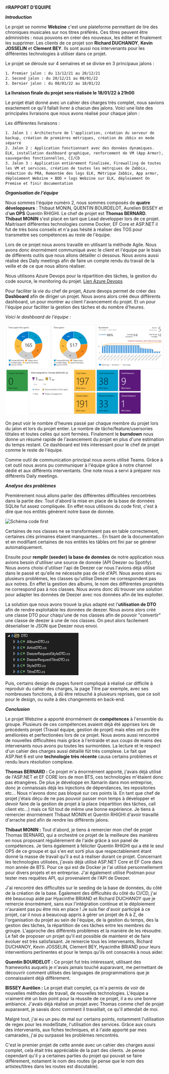﻿#**RAPPORT D'EQUIPE**


**_Introduction_**

Le projet se nomme **Webzine** c'est une plateforme permettant de lire des chroniques musicales sur nos titres préférés. Ces titres peuvent être administrés : nous pouvons en créer des nouveaux, les éditer et finalement les supprimer. 
Les clients de ce projet son **Richard DUCHANOY**, **Kevin JOSSELIN** et **Clement BEY**. Ils sont aussi nos intervenants pour les différentes technologies à utiliser dans ce projet.

Le projet se déroule sur 4 semaines et se divise en 3 principaux jalons :

    1. Premier jalon : du 13/12/21 au 20/12/21
    2. Second jalon : du 20/12/21 au 08/01/22
    3. Dernier jalon : du 08/01/22 au 18/01/22

**La livraison finale du projet sera réalisée le 18/01/22 à 21h00**

Le projet était donné avec un cahier des charges très complet, nous savions exactement ce qu'il fallait livrer à chacun des jalons. Voici une liste des principales livraisons que nous avons réalisé pour chaque jalon :

Les différentes livraisons : 

    1. Jalon 1 : Architecture de l'application, création du serveur de backup, création de premières métriques, création de zbbix en mode séparré
    2. Jalon 2 : Application fonctionnant avec des données dynamiques. ELK, installation dashboard graphique, renforcement de VM (App Armor), sauvegardes fonctionnelles, CI/CD
    3. Jalon 3 : Application entièrement finalisée, Firewalling de toutes les VM et services, création de toutes les métrqiues de Zabbix, rédaction du PRA, Remontée des logs ELK, Métrique Zabbix, App armor, déploiement Webzine + BDD + logs Webzine sur ELK, déploiement On Premise et finir documentation


**_Organisation de l'équipe_**

Nous sommes l'équipe numéro 2, nous sommes composés de **quatre développeurs** : Thibaut MONIN, QUENTIN BOURDELOT, Aurelien BISSEY et d'**un OPS** Quentin RHIGHI. Le chef de projet est **Thomas BERNARD**.
**Thibaut MONIN** s'est placé en tant que Lead developper lors de ce projet. Maitrisant différentes technologies comme Docker, EF Core et ASP.NET il fut de très bons conseils et n'a pas hésité à réaliser des TOS pour transmettre ses compétences au reste de l'équipe.

Lors de ce projet nous avons travaillé en utilisant la méthode Agile. Nous avons donc énormément communiqué avec le client et l'équipe par le biais de différents outils que nous allons détailler ci dessous. Nous avons aussi réalisé des Daily meetings afin de faire un compte rendu du travail de la veille et de ce que nous allons réaliser.

Nous utilisons Azure Devops pour la répartition des tâches, la gestion du code source, le monitoring du projet. [Lien Azure Devops](https://dev.azure.com/2024-D1-P3-E2/Webzine)

Pour faciliter la vie du chef de projet, Azure devops permet de créer des **Dashboard** afin de diriger un projet. Nous avons alors créé deux différents dashboard, un pour montrer au client l'avancement du projet. Et un pour l'équipe pour faciliter la gestion des tâches et du nombre d'heures.

_Voici le dashboard de l'équipe :_

![Dashboard](Images/TeamDashboard.png)

On peut voir le nombre d'heures passé par chaque membre du projet lors du jalon et lors du projet entier. Le nombre de tâche/feature/usersories tôtales et toutes celles qui sont fermées. Finalement le **burndown** nous donne un résumé rapide de l'avancement du projet en plus d'une estimation du temps restant. Ce dashboard est très interessant pour le chef de projet comme le reste de l'équipe.

Comme outil de communication principal nous avons utilisé Teams. Grâce à cet outil nous avons pu communiquer à l'équipe grâce à notre channel dédié et aux différents interventants. One note nous a servi à préparer nos différents Daily meetings.


**_Analyse des problèmes_**

Premièrement nous allons parler des différentes difficultées rencontrées dans la partie dev. Tout d'abord la mise en place de la base de données SQLite fut assez compliquée. En effet nous utilisons du code first, c'est à dire que nos entités génèrent notre base de donnée. 

![Schéma code first](https://www.entityframeworktutorial.net/images/EF5/code-first.png)

Certaines de nos classes ne se transformaient pas en table correctement, certaines clés primaires étaient manquantes... En lisant de la documentation et en modifiant certaines de nos entités les tâbles ont fini par se générer automatiquement. 


Ensuite pour **remplir (seeder) la base de données** de notre application nous avions besoin d'utiliser une source de donnée (API Deezer ou Spotify). Nous avons choisi d'utiliser l'api de Deezer car nous l'avions déjà utilisé dans le passé et qu'elle ne nécessite pas de clé d'API. Nous avons alors eu plusieurs problèmes, les classes qu'utilise Deezer ne correspondent pas aux notres. En effet la gestion des albums, le nom des différentes propriétés ne correspond pas à nos classes. Nous avons donc dû trouver une solution pour adapter les données de Deezer avec nos données afin de les exploiter.

La solution que nous avons trouvé la plus adapté est l'**utilisation de DTO** afin de rendre exploitable les données de deezer. Nous avons alors créé une classe DTO pour chaqu'une de nos classes afin de pouvoir "convertir" une classe de deezer à une de nos classes. On peut alors facilement déserialiser le JSON que Deezer nous envoi.

![Folder DTO](Images/FolderDTO.png)

Puis, certains design de pages furent compliqué à réalisé car difficile à reproduir du cahier des charges, la page Titre par exemple, avec ses nombreuses fonctions, à dû être retouché à plusieurs reprises, que ce soit pour le design, ou suite à des changements en back-end.


**_Conclusion_**

Le projet Webzine a apporté énormément de **compétences** à l'ensemble du groupe. Plusieurs de ces compétences avaient déjà été apprises lors de précédents projet (Travail équipe, gestion de projet) mais elles ont pu être améliorées et perfectionées lors de ce projet. 
Nous avons aussi rencontré de nouvelles difficultées mais grâce à l'entraide et aux coups de mains des intervenants nous avons pu toutes les surmontées. La lecture et le respect d'un cahier des charges aussi détaillé fût très complexe. Le fait que ASP.Net 6 est une **technologie très récente** causa certains problèmes et rendu leurs résolution complexe.

**Thomas BERNARD :** Ce projet m'a énormément apporté, j'avais déjà utilisé de l'ASP.NET et EF CORE lors de mon BTS, ces technologies m'étaient donc pas étrangères. De plus je développe en Xamarin dans mon entreprise, donc je connaissais déjà les injections de dépendances, les repositories etc... 
Nous n'avons donc pas bloqué sur ces points là. En tant que chef de projet j'étais déçu de ne pas pouvoir passer mon temps à développer et devoir faire de la gestion de projet à la place (répartition des tâches, call client etc...) mais ce fût tout de même une bonne expérience. Je tiens à remercier énormément Thibaut MONIN et Quentin RHIGHI d'avoir travaillé d'arrache pied afin de rendre les différents jalons.

**Thibaut MONIN :** Tout d'abord, je tiens à remercier mon chef de projet Thomas BERNARD, qui a orchestré ce projet de la meilleure des manières en nous proposant régulièrement de l'aide grâce à son panel de compétences. Je tiens également à féliciter Quentin RHIGHI qui a été le seul OPS de ce groupe et qui s'en est sorti plus que respectablement étant donné la masse de travail qu'il a eut à réaliser durant ce projet.
Concernant les technologies utilisées, j'avais déjà utilisé ASP.NET Core et EF Core dans mon année de BTS.
Pour ce qui est de Docker je l'ai utilisé personnellement pour divers projets et en entreprise.
J'ai également utilisé Postman pour tester mes requêtes API, qui provenaient de l'API de Deezer.

J'ai rencontré des difficultés sur le seeding de la base de données, du côté de la création de la base.
Également des difficultés du côté du CI/CD, j'ai été beaucoup aidé par Hyacinthe BRIAND et Richard DUCHANOY que je remercie énormément, sans eux l'intégration continue et le déploiement n'auraient pas pu être mis en place !
Je suis fier d'avoir participé à ce projet, car il nous a beaucoup appris à gérer un projet de A à Z, de l'organisation du projet au sein de l'équipe, de la gestion du temps, des la gestion des tâches, la répartition de ces tâches entre les membres du groupe.
L'approche des différents problèmes et la manière de les résoudre.
Le fait de proposer un projet qu'il est possible de maintenir et de faire évoluer est très satisfaisant.
Je remercie tous les intervenants, Richard DUCHANOY, Kevin JOSSELIN, Clement BEY, Hyacinthe BRIAND pour leurs interventions pertinentes et pour le temps qu'ils ont consacrés à nous aider.

**Quentin BOURDELOT :** Ce projet fut très intéressant, utilisant des frameworks auquels je n'avais jamais touché auparavant, me permettant de découvrir comment utilisés des languages de programmations que je connaissaient déjà différement.

**BISSEY Aurélien  :** 
Le projet était complet, ça m'a permis de voir de nouvelles méthodes de travail, de nouvelles technologies. 
L'équipe a vraiment été un bon point pour la réussite de ce projet, il a eu une bonne ambiance. 
J'avais déjà réalisé un projet avec Thomas comme chef de projet auparavant, je savais donc comment il travaillait, ce qu'il attendait de moi.

Malgré tout, j'ai eu un peu de mal sur certains points, notamment l'utilisation de regex pour les modelState, l'utilisation des services.
Grâce aux cours des intervenants, aux fiches techniques, et à l'aide apporté par mes camarades, j'ai pu surpassé les problèmes rencontrés.

C'est le premier projet de cette année avec un cahier des charges aussi complet, cela était très appréciable de la part des clients.
Je pense cependant qu'il y a certaines parties du projet qui pouvait se faire différement, notament le nom des routes 
(je pense que le nom des artistes/titres dans les routes est discutable).


